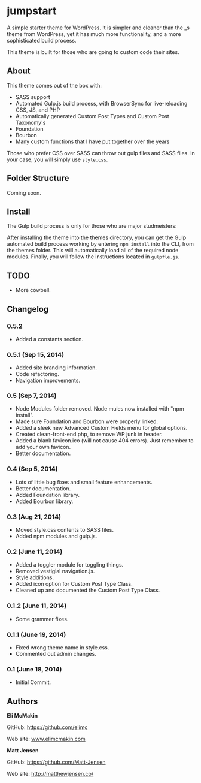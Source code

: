 **jumpstart**
===========================

A simple starter theme for WordPress. It is simpler and cleaner than the _s theme from WordPress, yet it has much more functionality, and a more sophisticated build process.

This theme is built for those who are going to custom code their sites.

About
-----

This theme comes out of the box with:
* SASS support
* Automated Gulp.js build process, with BrowserSync for live-reloading CSS, JS, and PHP
* Automatically generated Custom Post Types and Custom Post Taxonomy's
* Foundation
* Bourbon
* Many custom functions that I have put together over the years

Those who prefer CSS over SASS can throw out gulp files and SASS files. In your case, you will simply use `style.css`.

Folder Structure
----------------

Coming soon.

Install
-------

The Gulp build process is only for those who are major studmeisters:

After installing the theme into the themes directory, you can get the Gulp automated build process working by entering `npm install` into the CLI, from the themes folder. This will automatically load all of the required node modules. Finally, you will follow the instructions located in `gulpfle.js`.

TODO
----

* More cowbell.

Changelog
---------

### 0.5.2
* Added a constants section.

### 0.5.1 (Sep 15, 2014)
* Added site branding information.
* Code refactoring.
* Navigation improvements.

### 0.5 (Sep 7, 2014)
* Node Modules folder removed. Node mules now installed with "npm install".
* Made sure Foundation and Bourbon were properly linked.
* Added a sleek new Advanced Custom Fields menu for global options.
* Created clean-front-end.php, to remove WP junk in header.
* Added a blank favicon.ico (will not cause 404 errors). Just remember to add your own favicon.
* Better documentation.

### 0.4 (Sep 5, 2014)
* Lots of little bug fixes and small feature enhancements.
* Better documentation.
* Added Foundation library.
* Added Bourbon library.

### 0.3 (Aug 21, 2014)
* Moved style.css contents to SASS files.
* Added npm modules and gulp.js.

### 0.2 (June 11, 2014)
* Added a toggler module for toggling things.
* Removed vestigial navigation.js.
* Style additions.
* Added icon option for Custom Post Type Class.
* Cleaned up and documented the Custom Post Type Class.

### 0.1.2 (June 11, 2014)
* Some grammer fixes.

### 0.1.1 (June 19, 2014)
* Fixed wrong theme name in style.css.
* Commented out admin changes.

### 0.1 (June 18, 2014)
* Initial Commit.

Authors
-------

**Eli McMakin**

GitHub: https://github.com/elimc

Web site: www.elimcmakin.com


**Matt Jensen**

GitHub: https://github.com/Matt-Jensen

Web site: http://matthewjensen.co/
